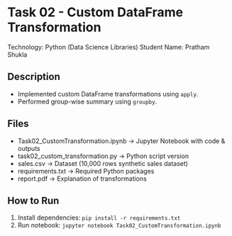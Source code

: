 # Task 02 - Custom DataFrame Transformation
Technology: Python (Data Science Libraries)
Student Name: Pratham Shukla

## Description
- Implemented custom DataFrame transformations using `apply`.
- Performed group-wise summary using `groupby`.

## Files
- Task02_CustomTransformation.ipynb → Jupyter Notebook with code & outputs
- task02_custom_transformation.py → Python script version
- sales.csv → Dataset (10,000 rows synthetic sales dataset)
- requirements.txt → Required Python packages
- report.pdf → Explanation of transformations

## How to Run
1. Install dependencies: `pip install -r requirements.txt`
2. Run notebook: `jupyter notebook Task02_CustomTransformation.ipynb`
